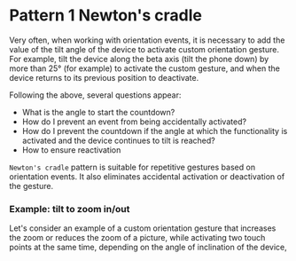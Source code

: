 # Pattern 1 Newton's cradle
Very often, when working with orientation events, it is necessary to add the value of the tilt angle
 of the device to activate custom orientation gesture. For example, tilt the device along the beta axis 
(tilt the phone down) by more than 25° (for example) to activate the custom gesture, and when the device
returns to its previous position to deactivate. 

Following the above, several questions appear:
* What is the angle to start the countdown?
* How do I prevent an event from being accidentally activated? 
* How do I prevent the countdown if the angle at which the functionality is activated and the device
 continues to tilt is reached?
* How to ensure reactivation

`Newton's cradle` pattern is suitable for repetitive gestures based on orientation events. 
It also eliminates accidental activation or deactivation of the gesture. 


### Example: tilt to zoom in/out

Let's consider an example of a custom orientation gesture that increases the zoom or reduces the zoom 
of a picture, while activating two touch points at the same time, depending on the angle of inclination 
of the device, 




 
